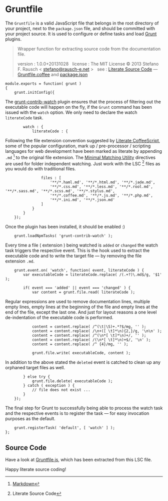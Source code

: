 # Gruntfile

The `Gruntfile` is a valid JavaScript file that belongs in the root directory of your project, next to the `package.json` file, and should be committed with your project source. It is used to configure or define tasks and load [Grunt][] plugins.

> Wrapper function for extracting source code from the documentation file.
>
> version : 1.0.0+20131028  
> license : The MIT License &copy; 2013 Stefano F. Rausch \< stefano@rausch-e.net >  
> see : [Literate Source Code][] — [Gruntfile.coffee][] and [package.json][]

    module.exports = function( grunt )
    {
        grunt.initConfig({

The [grunt-contrib-watch][] plugin ensures that the process of filtering out the executable code will happen on the fly, if the `Grunt` command has been issued with the `watch` option. We only need to declare the watch `literateCode` task.

            watch : {
                literateCode : {

Following the file extension convention suggested by [Literate CoffeeScript][], some of the popular configuration, mark up / pre-processor / scripting languages for web development have been marked as literate by appending `.md` [^MD] to the original file extension. The [Minimal Matching Utility][] directives are used for folder independent watching. Just work with the LSC [^LSC] files as you would do with traditional files.

                    files : [
                        '**/*.haml.md', '**/*.html.md', '**/*.jade.md',
                        '**/*.css.md', '**/*.less.md', '**/*.rool.md', '**/*.sass.md', '**/*.scss.md', '**/*.stylus.md',
                        '**/*.coffee.md', '**/*.js.md', '**/*.php.md',
                        '**/*.ini.md', '**/*.json.md'
                    ]
                }
            }
        });

Once the plugin has been installed, it should be enabled :)

        grunt.loadNpmTasks( 'grunt-contrib-watch' );

Every time a file ( extension ) being watched is `added` or `changed` the watch task triggers the respective event. This is the hook used to extract the executable code and to write the target file — by removing the file extension `.md`.

        grunt.event.on( 'watch', function( event, literateCode ) {
            var executableCode = literateCode.replace( /(.+?)\.md$/g, '$1' );

            if( event === 'added' || event === 'changed' ) {
                var content = grunt.file.read( literateCode );

Regular expressions are used to remove documentation lines, multiple empty lines, empty lines at the beginning of the file and empty lines at the end of the file, except the last one. And just for layout reasons a one level de-indentation of the executable code is performed.

                content = content.replace( /^(\t|\S)+.*?$/mg, '' );
                content = content.replace( /\n+([ \t]*\n){2,}/g, '\n\n' );
                content = content.replace( /^(\n*[ \t]*\n)+/, '' );
                content = content.replace( /(\n*[ \t]*\n)+$/, '\n' );
                content = content.replace( /^ {4}/mg, '' );

                grunt.file.write( executableCode, content );

In addition to the above stated the `deleted` event is catched to clean up any orphaned target files as well.

            } else try {
                grunt.file.delete( executableCode );
            } catch ( exception ) {
                // file does not exist ...
            }
        });

The final step for Grunt to successfully being able to process the watch task and the respective events is to register the task — for easy invocation purposes as the default.

        grunt.registerTask( 'default', [ 'watch' ] );
    };

## Source Code

Have a look at [Gruntfile.js][], which has been extracted from this LSC file.

Happy literate source coding!

[^LSC]: Literate Source Code
[^MD]: [Markdown](http://daringfireball.net/projects/markdown " John Gruber ")

[Grunt]: http://gruntjs.com " The JavaScript Task Runner "
[grunt-contrib-watch]: https://github.com/gruntjs/grunt-contrib-watch " Kyle R. Young "
[Gruntfile.coffee]: Gruntfile.coffee.md
[Gruntfile.js]: Gruntfile.js
[Literate CoffeeScript]: http://coffeescript.org/#literate " Jeremy Ashkenas "
[Literate Source Code]: https://github.com/StefanoRausch/Literate-Source-Code " Stefano F. Rausch "
[Minimal Matching Utility]: https://github.com/isaacs/minimatch " Isaac Z. Schlueter "
[package.json]: package.json.md
